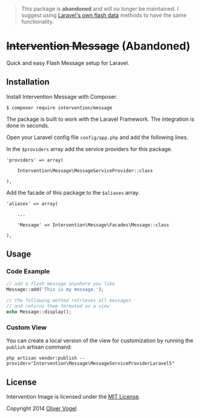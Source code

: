 > This package is **abandoned** and will no longer be maintained. I suggest using [Laravel's own flash data](https://laravel.com/docs/6.x/session#flash-data) methods to have the same functionality.

# ~~Intervention Message~~ (Abandoned)

Quick and easy Flash Message setup for Laravel.

## Installation

Install Intervention Message with Composer.

    $ composer require intervention/message

The package is built to work with the Laravel Framework. The integration is done in seconds.

Open your Laravel config file `config/app.php` and add the following lines.

In the `$providers` array add the service providers for this package.
    
    'providers' => array(

        Intervention\Message\MessageServiceProvider::class

    ),
    

Add the facade of this package to the `$aliases` array.

    'aliases' => array(

        ...

        'Message' => Intervention\Message\Facades\Message::class

    ),

## Usage

### Code Example

```php
// add a flash message anywhere you like
Message::add('This is my message.');

// the following method retrieves all messages
// and returns them formated as a view
echo Message::display();
```

### Custom View

You can create a local version of the view for customization by running the `publish` artisan command:

    php artisan vendor:publish --provider="Intervention\Message\MessageServiceProviderLaravel5"

## License

Intervention Image is licensed under the [MIT License](http://opensource.org/licenses/MIT).

Copyright 2014 [Oliver Vogel](http://olivervogel.com/)
